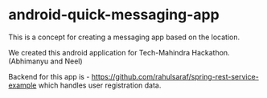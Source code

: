 # android-quick-messaging-app
This is a concept for creating a messaging app based on the location.

We created this android application for Tech-Mahindra Hackathon.(Abhimanyu and Neel)

Backend for this app is - https://github.com/rahulsaraf/spring-rest-service-example
which handles user registration data.
